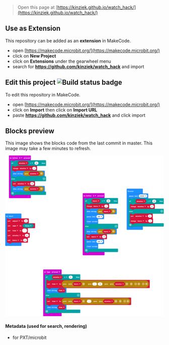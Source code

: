 
> Open this page at [https://kinziek.github.io/watch_hack/](https://kinziek.github.io/watch_hack/)

## Use as Extension

This repository can be added as an **extension** in MakeCode.

* open [https://makecode.microbit.org/](https://makecode.microbit.org/)
* click on **New Project**
* click on **Extensions** under the gearwheel menu
* search for **https://github.com/kinziek/watch_hack** and import

## Edit this project ![Build status badge](https://github.com/kinziek/watch_hack/workflows/MakeCode/badge.svg)

To edit this repository in MakeCode.

* open [https://makecode.microbit.org/](https://makecode.microbit.org/)
* click on **Import** then click on **Import URL**
* paste **https://github.com/kinziek/watch_hack** and click import

## Blocks preview

This image shows the blocks code from the last commit in master.
This image may take a few minutes to refresh.

![A rendered view of the blocks](https://github.com/kinziek/watch_hack/raw/master/.github/makecode/blocks.png)

#### Metadata (used for search, rendering)

* for PXT/microbit
<script src="https://makecode.com/gh-pages-embed.js"></script><script>makeCodeRender("{{ site.makecode.home_url }}", "{{ site.github.owner_name }}/{{ site.github.repository_name }}");</script>
